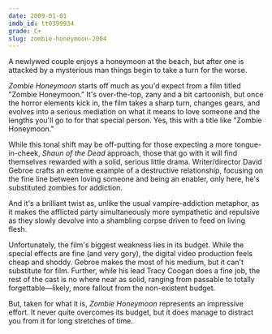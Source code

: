 ```yaml
---
date: 2009-01-01
imdb_id: tt0399934
grade: C+
slug: zombie-honeymoon-2004
---
```


A newlywed couple enjoys a honeymoon at the beach, but after one is attacked by a mysterious man things begin to take a turn for the worse.

_Zombie Honeymoon_ starts off much as you'd expect from a film titled "Zombie Honeymoon." It's over-the-top, zany and a bit cartoonish, but once the horror elements kick in, the film takes a sharp turn, changes gears, and evolves into a serious mediation on what it means to love someone and the lengths you'll go to for that special person. Yes, this with a title like "Zombie Honeymoon."

While this tonal shift may be off-putting for those expecting a more tongue-in-cheek, <span data-imdb-id="tt0365748">_Shaun of the Dead_</span> approach, those that go with it will find themselves rewarded with a solid, serious little drama. Writer/director David Gebroe crafts an extreme example of a destructive relationship, focusing on the fine line between loving someone and being an enabler, only here, he's substituted zombies for addiction.

And it's a brilliant twist as, unlike the usual vampire-addiction metaphor, as it makes the afflicted party simultaneously more sympathetic and repulsive as they slowly devolve into a shambling corpse driven to feed on living flesh.

Unfortunately, the film's biggest weakness lies in its budget. While the special effects are fine (and very gory), the digital video production feels cheap and shoddy. Gebroe makes the most of his medium, but it can't substitute for film. Further, while his lead Tracy Coogan does a fine job, the rest of the cast is no where near as solid, ranging from passable to totally forgettable—likely, more fallout from the non-existent budget.

But, taken for what it is, _Zombie Honeymoon_ represents an impressive effort. It never quite overcomes its budget, but it does manage to distract you from it for long stretches of time.
